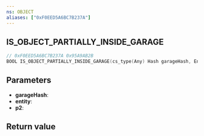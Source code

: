 ```yaml
---
ns: OBJECT
aliases: ["0xF0EED5A6BC7B237A"]
---
```

## IS_OBJECT_PARTIALLY_INSIDE_GARAGE

```c
// 0xF0EED5A6BC7B237A 0x95A9AB2B
BOOL IS_OBJECT_PARTIALLY_INSIDE_GARAGE(cs_type(Any) Hash garageHash, Entity entity, int p2);
```


## Parameters
* **garageHash**: 
* **entity**: 
* **p2**: 

## Return value
